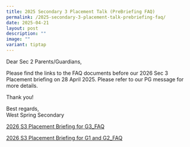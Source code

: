 ```yaml
---
title: 2025 Secondary 3 Placement Talk (PreBriefing FAQ)
permalink: /2025-secondary-3-placement-talk-prebriefing-faq/
date: 2025-04-21
layout: post
description: ""
image: ""
variant: tiptap
---
```

<p>Dear Sec 2 Parents/Guardians,</p>
<p>Please find the links to the FAQ documents before our 2026 Sec 3 Placement
briefing on 28 April 2025. Please refer to our PG message for more details.</p>
<p>Thank you!</p>
<p></p>
<p>Best regards,
<br>West Spring Secondary</p>
<p></p>
<p><a href="/files/2026_S3_Placement_Briefing_for_G3_FAQ.pdf" rel="noopener nofollow" target="_blank">2026 S3 Placement Briefing for G3_FAQ</a>
</p>
<p><a href="/files/2026_S3_Placement_Briefing_for_G1_and_G2_FAQ.pdf" rel="noopener nofollow" target="_blank">2026 S3 Placement Briefing for G1 and G2_FAQ</a>
</p>
<p></p>